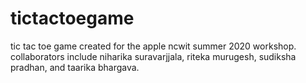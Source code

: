 # tictactoegame
tic tac toe game created for the apple ncwit summer 2020 workshop. collaborators include niharika suravarjjala, riteka murugesh, sudiksha pradhan, and taarika bhargava. 
